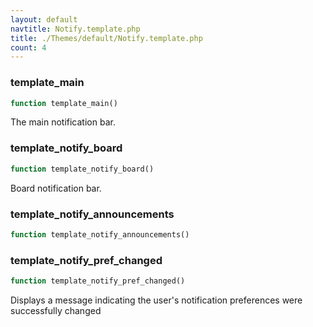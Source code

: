```yaml
---
layout: default
navtitle: Notify.template.php
title: ./Themes/default/Notify.template.php
count: 4
---
```


### template_main

```php
function template_main()
```
The main notification bar.



### template_notify_board

```php
function template_notify_board()
```
Board notification bar.



### template_notify_announcements

```php
function template_notify_announcements()
```




### template_notify_pref_changed

```php
function template_notify_pref_changed()
```
Displays a message indicating the user's notification preferences were successfully changed




